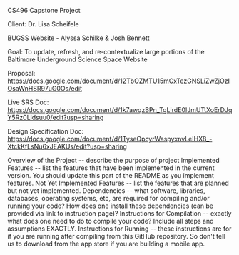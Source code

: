 CS496 Capstone Project

Client: Dr. Lisa Scheifele

BUGSS Website - Alyssa Schilke & Josh Bennett


Goal: To update, refresh, and re-contextualize large portions of the Baltimore Underground Science Space Website

Proposal: https://docs.google.com/document/d/12TbOZMTU15mCxTezGNSLiZwZjOzIOsaWnHSR97uG0Os/edit

Live SRS Doc: https://docs.google.com/document/d/1k7awqzBPn_TgLirdE0IJmUTtXoErDJqY5Rz0Lldsuu0/edit?usp=sharing

Design Specification Doc: https://docs.google.com/document/d/1TyseOpcyrWaspyxnvLeIHX8_-XtckKfLsNu6xJEAKUs/edit?usp=sharing

Overview of the Project -- describe the purpose of project
Implemented Features -- list the features that have been implemented in the current version. You should update this part of the README as you implement features.
Not Yet Implemented Features -- list the features that are planned but not yet implemented.
Dependencies -- what software, libraries, databases, operating systems, etc, are required for compiling and/or running your code? How does one install these dependencies (can be provided via link to instruction page)?
Instructions for Compilation -- exactly what does one need to do to compile your code? Include all steps and assumptions EXACTLY.
Instructions for Running -- these instructions are for if you are running after compiling from this GitHub repository. So don't tell us to download from the app store if you are building a mobile app.
